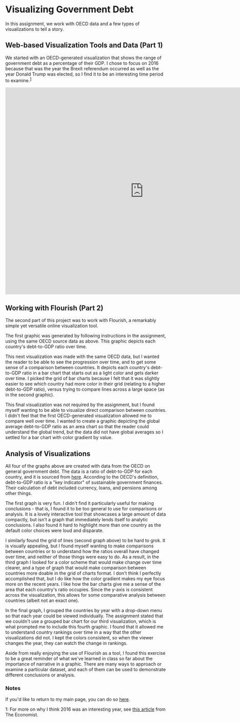 # Visualizing Government Debt
In this assignment, we work with OECD data and a few types of visualizations to tell a story.

## Web-based Visualization Tools and Data (Part 1)
We started with an OECD-generated visualization that shows the range of government debt as a percentage of their GDP. I chose to focus on 2016 because that was the year the Brexit referendum occurred as well as the year Donald Trump was elected, so I find it to be an interesting time period to examine.<sup>[1](#note1)</sup>


<iframe src="https://data.oecd.org/chart/6sBM" width="860" height="645" style="border: 0" mozallowfullscreen="true" webkitallowfullscreen="true" allowfullscreen="true"><a href="https://data.oecd.org/chart/6sBM" target="_blank">OECD Chart: General government debt, Total, % of GDP, Annual, 2016</a></iframe>


## Working with Flourish (Part 2)
The second part of this project was to work with Flourish, a remarkably simple yet versatile online visualization tool. 

The first graphic was generated by following instructions in the assignment, using the same OECD source data as above. This graphic depicts each country's debt-to-GDP ratio over time.
<div class="flourish-embed flourish-chart" data-src="visualisation/7213245"><script src="https://public.flourish.studio/resources/embed.js"></script></div>

This next visualization was made with the same OECD data, but I wanted the reader to be able to see the progression over time, and to get some sense of a comparison between countries. It depicts each country's debt-to-GDP ratio in a bar chart that starts out as a light color and gets darker over time. I picked the grid of bar charts because I felt that it was slightly easier to see which country had more color in their grid (relating to a higher debt-to-GDP ratio), versus trying to compare lines across a large space (as in the second graphic).
<div class="flourish-embed flourish-chart" data-src="visualisation/7245205"><script src="https://public.flourish.studio/resources/embed.js"></script></div>

This final visualization was not required by the assignment, but I found myself wanting to be able to visualize direct comparison between countries. I didn't feel that the first OECD-generated visualization allowed me to compare well over time. I wanted to create a graphic depicting the global average debt-to-GDP ratio as an area chart so that the reader could understand the global trend, but the data did not have global averages so I settled for a bar chart with color gradient by value.
<div class="flourish-embed flourish-chart" data-src="visualisation/7245222"><script src="https://public.flourish.studio/resources/embed.js"></script></div>

## Analysis of Visualizations
All four of the graphs above are created with data from the OECD on general government debt. The data is a ratio of debt-to-GDP for each country, and it is sourced from [here](https://data.oecd.org/gga/general-government-debt.htm). According to the OECD's definition, debt-to-GDP ratio is a "key indicator" of sustainable government finances. Their calculation of debt included currency, loans, and pensions among other things.

The first graph is very fun. I didn't find it particularly useful for making conclusions - that is, I found it to be too general to use for comparisons or analysis. It is a lovely interactive tool that showcases a large amount of data compactly, but isn't a graph that immediately lends itself to analytic conclusions. I also found it hard to highlight more than one country as the default color choices were loud and disparate.

I similarly found the grid of lines (second graph above) to be hard to grok. It is visually appealing, but I found myself wanting to make comparisons between countries or to understand how the ratios overall have changed over time, and neither of those things were easy to do. As a result, in the third graph I looked for a color scheme that would make change over time clearer, and a type of graph that would make comparison between countries more doable in the grid of charts format. I don't think I perfectly accomplished that, but I do like how the color gradient makes my eye focus more on the recent years. I like how the bar charts give me a  sense of the area that each country's ratio occupies. Since the y-axis is consistent across the visualization, this allows for some comparative analysis between countries (albeit not an exact one). 

In the final graph, I grouped the countries by year with a drop-down menu so that each year could be viewed individually. The assignment stated that we couldn't use a grouped bar chart for our third visualization, which is what prompted me to include this fourth graphic. I found that it allowed me to understand country rankings over time in a way that the other visualizations did not. I kept the colors consistent, so when the viewer changes the year, they can watch the change in rankings. 

Aside from really enjoying the use of Flourish as a tool, I found this exercise to be a great reminder of what we've learned in class so far about the importance of narrative in a graphic. There are many ways to approach or examine a particular dataset, and each of them can be used to demonstrate different conclusions or analysis. 

### Notes
If you'd like to return to my main page, you can do so [here](/README.md).

<a name="note1">1</a>: For more on why I think 2016 was an interesting year, see [this article](https://www.economist.com/leaders/2016/12/24/how-to-make-sense-of-2016) from The Economist.
